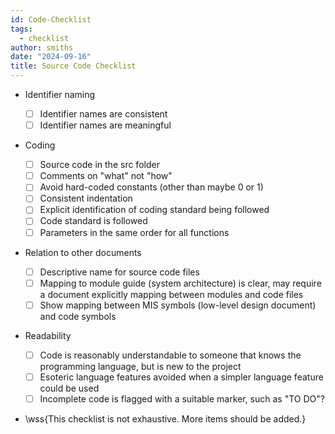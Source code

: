 ```yaml
---
id: Code-Checklist
tags:
  - checklist
author: smiths
date: "2024-09-16"
title: Source Code Checklist
---
```


- Identifier naming

  - [ ] Identifier names are consistent
  - [ ] Identifier names are meaningful

- Coding

  - [ ] Source code in the src folder
  - [ ] Comments on "what" not "how"
  - [ ] Avoid hard-coded constants (other than maybe 0 or 1)
  - [ ] Consistent indentation
  - [ ] Explicit identification of coding standard being followed
  - [ ] Code standard is followed
  - [ ] Parameters in the same order for all functions

- Relation to other documents

  - [ ] Descriptive name for source code files
  - [ ] Mapping to module guide (system architecture) is clear, may require a document explicitly mapping between modules and code files
  - [ ] Show mapping between MIS symbols (low-level design document) and code symbols

- Readability

  - [ ] Code is reasonably understandable to someone that knows the programming language, but is new to the project
  - [ ] Esoteric language features avoided when a simpler language feature could be used
  - [ ] Incomplete code is flagged with a suitable marker, such as "TO DO"?

- \wss{This checklist is not exhaustive. More items should be added.}
